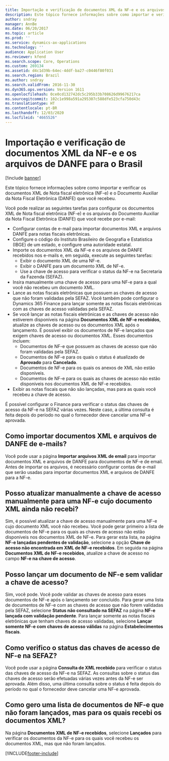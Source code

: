 ```yaml
---
title: Importação e verificação de documentos XML da NF-e e os arquivos de DANFE para o Brasil
description: Este tópico fornece informações sobre como importar e verificar os documentos XML de Nota fiscal eletrônica (NF-e) e o Documento Auxiliar da Nota Fiscal Eletrônica (DANFE) que você recebeu.
author: sndray
manager: AnnBe
ms.date: 06/20/2017
ms.topic: article
ms.prod: ''
ms.service: dynamics-ax-applications
ms.technology: ''
audience: Application User
ms.reviewer: kfend
ms.search.scope: Core, Operations
ms.custom: 269134
ms.assetid: d4c1d39b-64ec-4ddf-ba27-c0446f80f031
ms.search.region: Brazil
ms.author: sndray
ms.search.validFrom: 2016-11-30
ms.dyn365.ops.version: Version 1611
ms.openlocfilehash: 0ce0cd132742dc5c295b33b708626d99676217ca
ms.sourcegitcommit: 102c1e998a591a295307c588dfe523cfa750d43c
ms.translationtype: HT
ms.contentlocale: pt-BR
ms.lasthandoff: 12/03/2020
ms.locfileid: "4665526"
---
```

# <a name="import-and-verify-nf-e-xml-documents-and-danfe-files-for-brazil"></a>Importação e verificação de documentos XML da NF-e e os arquivos de DANFE para o Brasil

[!include [banner](../includes/banner.md)]

Este tópico fornece informações sobre como importar e verificar os documentos XML de Nota fiscal eletrônica (NF-e) e o Documento Auxiliar da Nota Fiscal Eletrônica (DANFE) que você recebeu.

Você pode realizar as seguintes tarefas para configurar os documentos XML de Nota fiscal eletrônica (NF-e) e os arquivos do Documento Auxiliar da Nota Fiscal Eletrônica (DANFE) que você recebe por e-mail:

-   Configurar contas de e-mail para importar documentos XML e arquivos DANFE para notas fiscais eletrônicas.
-   Configure o código do Instituto Brasileiro de Geografia e Estatistica (IBGE) de um estado, e configure uma autoridade estatal.
-   Importe os documentos XML da NF-e e os arquivos de DANFE recebidos nos e-mails e, em seguida, execute as seguintes tarefas:
    -   Exibir o documento XML de uma NF-e.
    -   Exibir o DANFE para um documento XML de NF-e.
    -   Use a chave de acesso para verificar o status da NF-e na Secretaria da Fazenda (SEFAZ).
-   Insira manualmente uma chave de acesso para uma NF-e para a qual você não recebeu um documento XML.
-   Lance as notas fiscais eletrônicas que possuem as chaves de acesso que não foram validadas pela SEFAZ. Você também pode configurar o Dynamics 365 Finance para lançar somente as notas fiscais eletrônicas com as chaves de acesso validadas pela SEFAZ.
-   Se você lançar as notas fiscais eletrônicas e as chaves de acesso não estiverem disponíveis na página **Documentos XML de NF-e recebidos**, atualize as chaves de acesso ou os documentos XML após o lançamento. É possível exibir os documentos de NF-e lançados que exigem chaves de acesso ou documentos XML. Esses documentos incluem:
    -   Documentos de NF-e que possuem as chaves de acesso que não foram validadas pela SEFAZ.
    -   Documentos de NF-e para os quais o status é atualizado de **Aprovado** para **Cancelado**.
    -   Documentos de NF-e para os quais os anexos de XML não estão disponíveis.
    -   Documentos de NF-e para os quais as chaves de acesso não estão disponíveis nos documentos XML de NF-e recebidos.
-   Exibir as notas fiscais que não são lançadas, mas para as quais você recebeu a chave de acesso.

É possível configurar o Finance para verificar o status das chaves de acesso da NF-e na SEFAZ várias vezes. Neste caso, a última consulta é feita depois do período no qual o fornecedor deve cancelar uma NF-e aprovada.

## <a name="how-do-i-import-xml-documents-and-danfe-files-from-emails"></a>Como importar documentos XML e arquivos de DANFE de e-mails?
Você pode usar a página **Importar arquivos XML de email** para importar documentos XML e arquivos de DANFE para documentos de NF-e de email. Antes de importar os arquivos, é necessário configurar contas de e-mail que serão usadas para importar documentos XML e arquivos de DANFE para a NF-e.

## <a name="can-i-manually-update-the-access-key-for-an-nf-e-that-i-didnt-receive-the-xml-document-for"></a>Posso atualizar manualmente a chave de acesso manualmente para uma NF-e cujo documento XML ainda não recebi?
Sim, é possível atualizar a chave de acesso manualmente para uma NF-e cujo documento XML você não recebeu. Você pode gerar primeiro a lista de documentos de NF-e para os quais as chaves de acesso não estão disponíveis nos documentos XML de NF-e. Para gerar esta lista, na página **NF-e lançadas pendentes de validação**, selecione a opção **Chave de acesso não encontrada em XML de NF-e recebidos**. Em seguida na página **Documentos XML de NF-e recebidos**, atualize a chave de acesso no campo **NF-e na chave de acesso**.

## <a name="can-i-post-an-nf-e-document-without-validating-the-access-key"></a>Posso lançar um documento de NF-e sem validar a chave de acesso?
Sim, você pode. Você pode validar as chaves de acesso para esses documentos de NF-e após o lançamento ser concluído. Para gerar uma lista de documentos de NF-e com as chaves de acesso que não forem validadas pela SEFAZ, selecione **Status não consultado na SEFAZ** na página **NF-e lançada com validação pendente**. Para lançar somente as notas fiscais eletrônicas que tenham chaves de acesso validadas, selecione **Lançar somente NF-e com chaves de acesso válidas** na página **Estabelecimentos fiscais**.

## <a name="how-do-i-check-the-status-of-nf-e-access-keys-at-the-sefaz"></a>Como verifico o status das chaves de acesso de NF-e na SEFAZ?
Você pode usar a página **Consulta de XML recebido** para verificar o status das chaves de acesso da NF-e na SEFAZ. As consultas sobre o status das chaves de acesso serão efetuadas várias vezes antes da NF-e ser aprovada. Além disso, uma última consulta sobre o status é feita depois do período no qual o fornecedor deve cancelar uma NF-e aprovada.

## <a name="how-do-i-generate-a-list-of-nf-e-documents-that-werent-posted-but-that-i-received-the-xml-documents-for"></a>Como gero uma lista de documentos de NF-e que não foram lançados, mas para os quais recebi os documentos XML?
Na página **Documentos XML de NF-e recebidos**, selecione **Lançados** para verificar os documentos da NF-e para os quais você recebeu os documentos XML, mas que não foram lançados.





[!INCLUDE[footer-include](../../includes/footer-banner.md)]